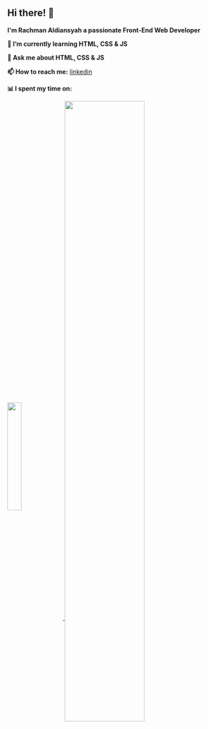 ## Hi there! 👋
**I'm Rachman Aldiansyah a passionate Front-End Web Developer**

**🌱 I’m currently learning HTML, CSS & JS**

**💬 Ask me about HTML, CSS & JS**

**📫 How to reach me:** [linkedin](https://www.linkedin.com/in/rachman-aldiansyah-a00a7a222/)

**📊 I spent my time on:**

<a href="https://github.com/anuraghazra/github-readme-stats">
  <img align="center" src="https://github-readme-stats.vercel.app/api/top-langs/?username=RACHMAN21&layout=demo&theme=merko" width="25%" height="25%"/>
</a>
<a href="https://github.com/anuraghazra/convoychat">
  <img align="center" src="https://github-readme-stats.vercel.app/api?username=RACHMAN21&show_icons=true&theme=merko" width="60%"/>
</a>

<!--
**RACHMAN21/RACHMAN21** is a ✨ _special_ ✨ repository because its `README.md` (this file) appears on your GitHub profile.

Here are some ideas to get you started:

- 🔭 I’m currently working on ...
- 🌱 I’m currently learning ...
- 👯 I’m looking to collaborate on ...
- 🤔 I’m looking for help with ...
- 💬 Ask me about ...
- 📫 How to reach me: ...
- 😄 Pronouns: ...
- ⚡ Fun fact: ...
-->

